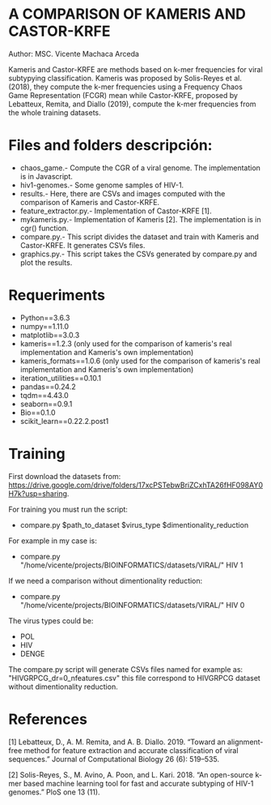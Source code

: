 # A COMPARISON OF KAMERIS AND CASTOR-KRFE
Author: MSC. Vicente Machaca Arceda

Kameris and Castor-KRFE are methods based on k-mer frequencies for viral subtypying classification. Kameris was proposed by Solis-Reyes et al. (2018), they compute the k-mer frequencies using a Frequency Chaos Game Representation (FCGR) mean while Castor-KRFE,
proposed by Lebatteux, Remita, and Diallo (2019), compute the k-mer frequencies from the whole training datasets.

# Files and folders descripción:
- chaos_game.- Compute the CGR of a viral genome. The implementation is in Javascript.
- hiv1-genomes.- Some genome samples of HIV-1.
- results.- Here, there are CSVs and images computed with the comparison of Kameris and Castor-KRFE.
- feature_extractor.py.- Implementation of Castor-KRFE [1].
- mykameris.py.- Implementation of Kameris [2]. The implementation is in cgr() function.
- compare.py.- This script divides the dataset and train with Kameris and Castor-KRFE. It generates CSVs files.
- graphics.py.- This script takes the CSVs generated by compare.py and plot the results.

# Requeriments
- Python==3.6.3 
- numpy==1.11.0
- matplotlib==3.0.3
- kameris==1.2.3 (only used for the comparison of kameris's real implementation and Kameris's own implementation)
- kameris_formats==1.0.6 (only used for the comparison of kameris's real implementation and Kameris's own implementation)
- iteration_utilities==0.10.1
- pandas==0.24.2
- tqdm==4.43.0
- seaborn==0.9.1
- Bio==0.1.0
- scikit_learn==0.22.2.post1

# Training
First download the datasets from: https://drive.google.com/drive/folders/17xcPSTebwBriZCxhTA26fHF098AY0H7k?usp=sharing.

For training you must run the script: 

- compare.py $path_to_dataset $virus_type $dimentionality_reduction 

For example in my case is:

- compare.py "/home/vicente/projects/BIOINFORMATICS/datasets/VIRAL/" HIV 1

If we need a comparison without dimentionality reduction:

- compare.py "/home/vicente/projects/BIOINFORMATICS/datasets/VIRAL/" HIV 0

The virus types could be:
- POL
- HIV
- DENGE

The compare.py script will generate CSVs files named for example as: "HIVGRPCG_dr=0_nfeatures.csv" this file correspond to HIVGRPCG dataset without dimentionality reduction. 

# References

[1] Lebatteux, D., A. M. Remita, and A. B. Diallo. 2019. “Toward an alignment-free method for feature extraction
and accurate classification of viral sequences.” Journal of Computational Biology 26 (6): 519–535.

[2] Solis-Reyes, S., M. Avino, A. Poon, and L. Kari. 2018. “An open-source k-mer based machine learning tool for
fast and accurate subtyping of HIV-1 genomes.” PloS one 13 (11).

